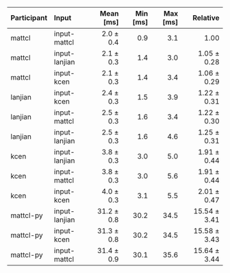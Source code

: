 | Participant | Input | Mean [ms] | Min [ms] | Max [ms] | Relative |
|:---|:---|---:|---:|---:|---:|
| mattcl | input-mattcl | 2.0 ± 0.4 | 0.9 | 3.1 | 1.00 |
| mattcl | input-lanjian | 2.1 ± 0.3 | 1.4 | 3.0 | 1.05 ± 0.28 |
| mattcl | input-kcen | 2.1 ± 0.3 | 1.4 | 3.4 | 1.06 ± 0.29 |
| lanjian | input-kcen | 2.4 ± 0.3 | 1.5 | 3.9 | 1.22 ± 0.31 |
| lanjian | input-mattcl | 2.5 ± 0.3 | 1.6 | 3.4 | 1.22 ± 0.30 |
| lanjian | input-lanjian | 2.5 ± 0.3 | 1.6 | 4.6 | 1.25 ± 0.31 |
| kcen | input-lanjian | 3.8 ± 0.3 | 3.0 | 5.0 | 1.91 ± 0.44 |
| kcen | input-mattcl | 3.8 ± 0.3 | 3.0 | 5.6 | 1.91 ± 0.44 |
| kcen | input-kcen | 4.0 ± 0.3 | 3.1 | 5.5 | 2.01 ± 0.47 |
| mattcl-py | input-lanjian | 31.2 ± 0.8 | 30.2 | 34.5 | 15.54 ± 3.41 |
| mattcl-py | input-kcen | 31.3 ± 0.8 | 30.2 | 34.5 | 15.58 ± 3.43 |
| mattcl-py | input-mattcl | 31.4 ± 0.9 | 30.1 | 35.6 | 15.64 ± 3.44 |
